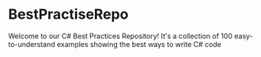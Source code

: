 # BestPractiseRepo
Welcome to our C# Best Practices Repository! It's a collection of 100 easy-to-understand examples showing the best ways to write C# code
